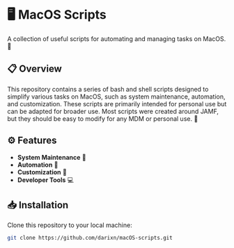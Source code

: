 # 🖥️ MacOS Scripts

A collection of useful scripts for automating and managing tasks on MacOS. 🎉

## 📋 Overview

This repository contains a series of bash and shell scripts designed to simplify various tasks on MacOS, such as system maintenance, automation, and customization. These scripts are primarily intended for personal use but can be adapted for broader use. Most scripts were created around JAMF, but they should be easy to modify for any MDM or personal use. 🚀

## ⚙️ Features

- **System Maintenance** 🧹
- **Automation** 🔄
- **Customization** 🎨
- **Developer Tools** 💻

## 📥 Installation

Clone this repository to your local machine:

```bash
git clone https://github.com/darixn/macOS-scripts.git

